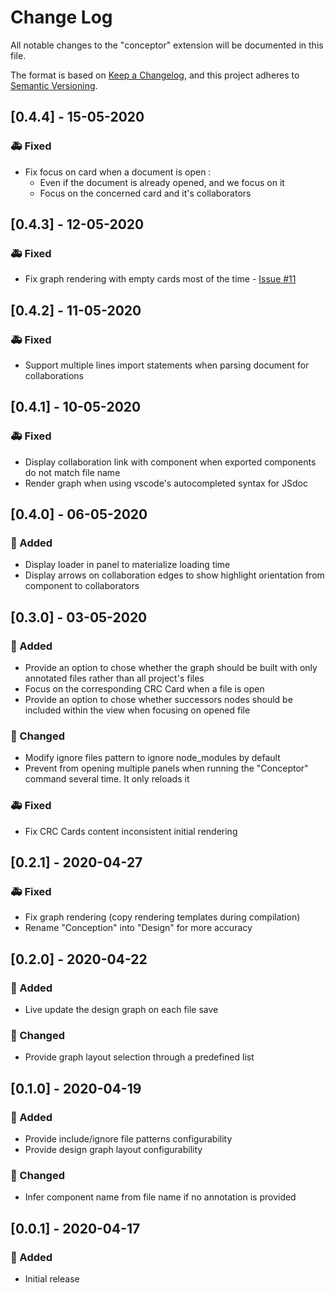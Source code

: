 # Change Log

All notable changes to the "conceptor" extension will be documented in this file.

The format is based on [Keep a Changelog](https://keepachangelog.com/en/1.0.0/),
and this project adheres to [Semantic Versioning](https://semver.org/spec/v2.0.0.html).

## [0.4.4] - 15-05-2020

### 🚑 Fixed

- Fix focus on card when a document is open :
  - Even if the document is already opened, and we focus on it
  - Focus on the concerned card and it's collaborators

## [0.4.3] - 12-05-2020

### 🚑 Fixed

- Fix graph rendering with empty cards most of the time - [Issue #11](https://github.com/bamlab/conceptor/issues/11)

## [0.4.2] - 11-05-2020

### 🚑 Fixed

- Support multiple lines import statements when parsing document for collaborations

## [0.4.1] - 10-05-2020

### 🚑 Fixed

- Display collaboration link with component when exported components do not match file name
- Render graph when using vscode's autocompleted syntax for JSdoc

## [0.4.0] - 06-05-2020

### 🎉 Added

- Display loader in panel to materialize loading time
- Display arrows on collaboration edges to show highlight orientation from component to collaborators

## [0.3.0] - 03-05-2020

### 🎉 Added

- Provide an option to chose whether the graph should be built with only annotated files rather than all project's files
- Focus on the corresponding CRC Card when a file is open
- Provide an option to chose whether successors nodes should be included within the view when focusing on opened file

### 🦋 Changed

- Modify ignore files pattern to ignore node_modules by default
- Prevent from opening multiple panels when running the "Conceptor" command several time. It only reloads it

### 🚑 Fixed

- Fix CRC Cards content inconsistent initial rendering

## [0.2.1] - 2020-04-27

### 🚑 Fixed

- Fix graph rendering (copy rendering templates during compilation)
- Rename "Conception" into "Design" for more accuracy

## [0.2.0] - 2020-04-22

### 🎉 Added

- Live update the design graph on each file save

### 🦋 Changed

- Provide graph layout selection through a predefined list

## [0.1.0] - 2020-04-19

### 🎉 Added

- Provide include/ignore file patterns configurability
- Provide design graph layout configurability

### 🦋 Changed

- Infer component name from file name if no annotation is provided

## [0.0.1] - 2020-04-17

### 🎉 Added

- Initial release
